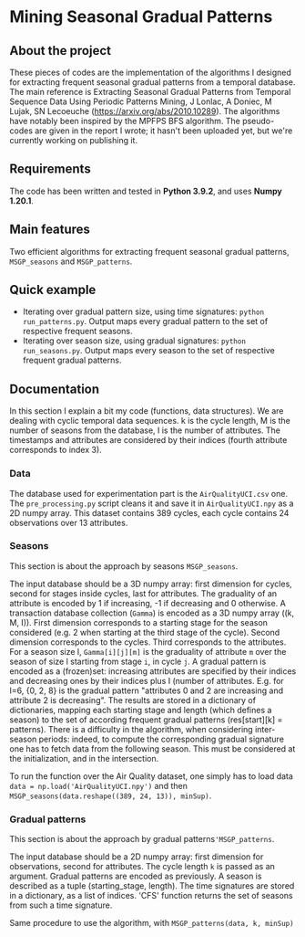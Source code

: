 # Mining Seasonal Gradual Patterns

## About the project

These pieces of codes are the implementation of the algorithms I designed for extracting frequent seasonal gradual patterns from a temporal database.
The main reference is Extracting Seasonal Gradual Patterns from Temporal Sequence Data Using Periodic Patterns Mining, J Lonlac, A Doniec, M Lujak, SN Lecoeuche (https://arxiv.org/abs/2010.10289).
The algorithms have notably been inspired by the MPFPS BFS algorithm.
The pseudo-codes are given in the report I wrote; it hasn't been uploaded yet, but we're currently working on publishing it.

## Requirements

The code has been written and tested in **Python 3.9.2**, and uses **Numpy 1.20.1**.

## Main features

Two efficient algorithms for extracting frequent seasonal gradual patterns, `MSGP_seasons` and `MSGP_patterns`.

## Quick example

- Iterating over gradual pattern size, using time signatures: `python run_patterns.py`. Output maps every gradual pattern to the set of respective frequent seasons.
- Iterating over season size, using gradual signatures: `python run_seasons.py`. Output maps every season to the set of respective frequent gradual patterns.

## Documentation

In this section I explain a bit my code (functions, data structures).
We are dealing with cyclic temporal data sequences.
k is the cycle length, M is the number of seasons from the database, I is the number of attributes.
The timestamps and attributes are considered by their indices (fourth attribute corresponds to index 3).

### Data

The database used for experimentation part is the `AirQualityUCI.csv` one. The `pre_processing.py` script cleans it and save it in `AirQualityUCI.npy` as a 2D numpy array.
This dataset contains 389 cycles, each cycle contains 24 observations over 13 attributes.

### Seasons

This section is about the approach by seasons `MSGP_seasons`.

The input database should be a 3D numpy array: first dimension for cycles, second for stages inside cycles, last for attributes.
The graduality of an attribute is encoded by 1 if increasing, -1 if decreasing and 0 otherwise.
A transaction database collection (`Gamma`) is encoded as a 3D numpy array ((k, M, I)).
First dimension corresponds to a starting stage for the season considered (e.g. 2 when starting at the third stage of the cycle).
Second dimension corresponds to the cycles.
Third corresponds to the attributes.
For a season size l, `Gamma[i][j][m]` is the graduality of attribute `m` over the season of size l starting from stage `i`, in cycle `j`.
A gradual pattern is encoded as a (frozen)set: increasing attributes are specified by their indices and decreasing ones by their indices plus I (number of attributes. E.g. for I=6, {0, 2, 8} is the gradual pattern "attributes 0 and 2 are increasing and attribute 2 is decreasing".
The results are stored in a dictionary of dictionaries, mapping each starting stage and length (which defines a season) to the set of according frequent gradual patterns (res[start][k] = patterns).
There is a difficulty in the algorithm, when considering inter-season periods: indeed, to compute the corresponding gradual signature one has to fetch data from the following season. This must be considered at the initialization, and in the intersection.

To run the function over the Air Quality dataset, one simply has to load data `data = np.load('AirQualityUCI.npy')` and then `MSGP_seasons(data.reshape((389, 24, 13)), minSup)`.

### Gradual patterns

This section is about the approach by gradual patterns`'MSGP_patterns`.

The input database should be a 2D numpy array: first dimension for observations, second for attributes. The cycle length `k` is passed as an argument.
Gradual patterns are encoded as previously. A season is described as a tuple (starting_stage, length).
The time signatures are stored in a dictionary, as a list of indices.
'CFS' function returns the set of seasons from such a time signature.

Same procedure to use the algorithm, with `MSGP_patterns(data, k, minSup)`

